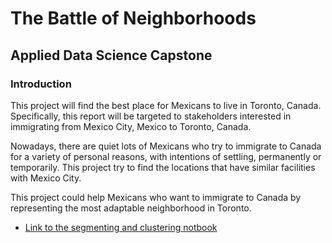# The Battle of Neighborhoods
## Applied Data Science Capstone
### Introduction

This project will find the best place for Mexicans to live in Toronto, Canada. Specifically, this report will be targeted to stakeholders interested in immigrating from Mexico City, Mexico to Toronto, Canada.

Nowadays, there are quiet lots of Mexicans who try to immigrate to Canada for a variety of personal reasons, with intentions of settling, permanently or temporarily. This project try to find the locations that have similar facilities with Mexico City.

This project could help Mexicans who want to immigrate to Canada by representing the most adaptable neighborhood in Toronto.

* [Link to the segmenting and clustering notbook](https://github.com/titopeg/Applied-Data-Science-Capstone/blob/80209d80a68fc1c15d095b173c93f5826b34752f/Segmenting%20and%20Clustering%20Neighborhoods%20in%20Toronto.ipynb)
